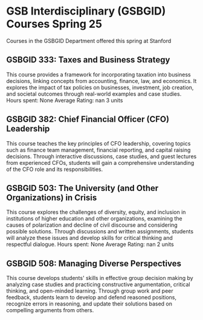# GSB Interdisciplinary (GSBGID) Courses Spring 25 
Courses in the GSBGID Department offered this spring at Stanford
 ## GSBGID 333: Taxes and Business Strategy
This course provides a framework for incorporating taxation into business decisions, linking concepts from accounting, finance, law, and economics. It explores the impact of tax policies on businesses, investment, job creation, and societal outcomes through real-world examples and case studies.
Hours spent: None
Average Rating: nan
3 units
## GSBGID 382: Chief Financial Officer (CFO) Leadership
This course teaches the key principles of CFO leadership, covering topics such as finance team management, financial reporting, and capital raising decisions. Through interactive discussions, case studies, and guest lectures from experienced CFOs, students will gain a comprehensive understanding of the CFO role and its responsibilities.
## GSBGID 503: The University (and Other Organizations) in Crisis
This course explores the challenges of diversity, equity, and inclusion in institutions of higher education and other organizations, examining the causes of polarization and decline of civil discourse and considering possible solutions. Through discussions and written assignments, students will analyze these issues and develop skills for critical thinking and respectful dialogue.
Hours spent: None
Average Rating: nan
2 units
## GSBGID 508: Managing Diverse Perspectives
This course develops students' skills in effective group decision making by analyzing case studies and practicing constructive argumentation, critical thinking, and open-minded learning. Through group work and peer feedback, students learn to develop and defend reasoned positions, recognize errors in reasoning, and update their solutions based on compelling arguments from others.
